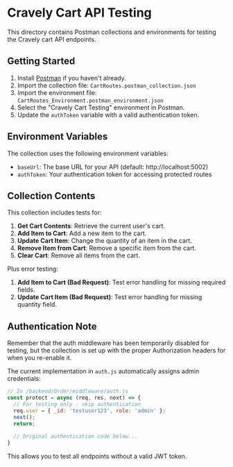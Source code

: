 # Cravely Cart API Testing

This directory contains Postman collections and environments for testing the Cravely cart API endpoints.

## Getting Started

1. Install [Postman](https://www.postman.com/downloads/) if you haven't already.
2. Import the collection file: `CartRoutes.postman_collection.json`
3. Import the environment file: `CartRoutes_Environment.postman_environment.json`
4. Select the "Cravely Cart Testing" environment in Postman.
5. Update the `authToken` variable with a valid authentication token.

## Environment Variables

The collection uses the following environment variables:

- `baseUrl`: The base URL for your API (default: http://localhost:5002)
- `authToken`: Your authentication token for accessing protected routes

## Collection Contents

This collection includes tests for:

1. **Get Cart Contents**: Retrieve the current user's cart.
2. **Add Item to Cart**: Add a new item to the cart.
3. **Update Cart Item**: Change the quantity of an item in the cart.
4. **Remove Item from Cart**: Remove a specific item from the cart.
5. **Clear Cart**: Remove all items from the cart.

Plus error testing:

1. **Add Item to Cart (Bad Request)**: Test error handling for missing required fields.
2. **Update Cart Item (Bad Request)**: Test error handling for missing quantity field.

## Authentication Note

Remember that the auth middleware has been temporarily disabled for testing, but the collection is set up with the proper Authorization headers for when you re-enable it.

The current implementation in `auth.js` automatically assigns admin credentials:

```js
// In /backend/Order/middleware/auth.js
const protect = async (req, res, next) => {
  // For testing only - skip authentication
  req.user = { _id: 'testuser123', role: 'admin' };
  next();
  return;
  
  // Original authentication code below...
}
```

This allows you to test all endpoints without a valid JWT token.
